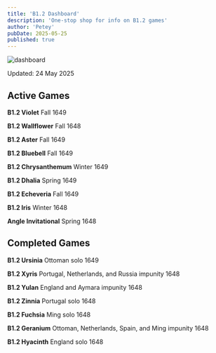 ```yaml
---
title: 'B1.2 Dashboard'
description: 'One-stop shop for info on B1.2 games'
author: 'Petey'
pubDate: 2025-05-25
published: true
---
```

![dashboard](/imperialrealm/graphics/dashboard2.png)

Updated: 24 May 2025

## Active Games

**B1.2 Violet** Fall 1649

**B1.2 Wallflower** Fall 1648

**B1.2 Aster** 	Fall 1649

**B1.2 Bluebell**	Fall 1649

**B1.2 Chrysanthemum** Winter 1649

**B1.2 Dhalia** Spring 1649

**B1.2 Echeveria** 	Fall 1649

**B1.2 Iris** Winter 1648

**Angle Invitational** Spring 1648

## Completed Games

**B1.2 Ursinia** Ottoman solo 1649

**B1.2 Xyris** Portugal, Netherlands, and Russia impunity 1648

**B1.2 Yulan** England and Aymara impunity 1648

**B1.2 Zinnia**	Portugal solo 1648

**B1.2 Fuchsia** 	Ming solo 1648

**B1.2 Geranium** 	Ottoman, Netherlands, Spain, and Ming impunity 1648

**B1.2 Hyacinth** 	England solo 1648
